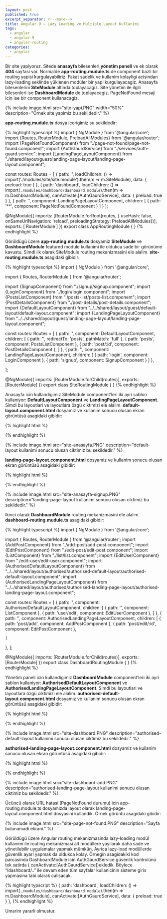 ```yaml
---
layout: post
published: true
excerpt_separator: <!--more-->
title: Angular 9 – Lazy Loading ve Multiple Layout Kullanimi
tags:
  - angular
  - angular-9
  - angular-routing
categories:
  - angular
---
```

Bir site yapiyoruz. Sitede **anasayfa** bilesenleri,**yönetim paneli** ve ek olarak **404** sayfasi var. Normalde **app-routing.mudule.ts** de component bazli bir routing yapisi kurgulayabiliriz. Fakat sadelik ve kullanim kolayligi acisindan lazy-loading seklinde yüklenen modüler bir yapi kurgulayacagiz. Anasayfa bilesenlerini **SiteModule** altinda toplayacagiz. Site yönetim ile ilgili bilesenleri ise **DashboardModule** de toplayacagiz. PageNotFound mesaji icin ise bir component kullanacagiz.

{% include image.html src="site-yapi.PNG" width="50%" description="Örnek site yapimiz bu sekildedir." %}

**app-routing.mudule.ts** dosya icerigimiz su sekildedir:

{% highlight typescript %}
import { NgModule } from '@angular/core';
import {Routes, RouterModule, PreloadAllModules} from '@angular/router';
import {PageNotFoundComponent} from "./page-not-found/page-not-found.component";
import {AuthGaurdService} from "./services/auth-guard.service";
import {LandingPageLayoutComponent} from "./shared/layout/guest/landing-page-layout/landing-page-layout.component";

const routes: Routes = [
  {
    path: '',
    loadChildren: () => import('./modules/site/site.module').then(m => m.SiteModule),
    data: { preload: true }
  },
  {
    path: 'dashboard',
    loadChildren: () => import(`./modules/dashboard/dashboard.module`).then(m => m.DashboardModule),
    canActivate:[AuthGaurdService],
    data: { preload: true }
  },
  {
    path: '',
    component: LandingPageLayoutComponent,
    children: [
      { path: '**', component: PageNotFoundComponent }
      ]
  }
];

@NgModule({
  imports: [RouterModule.forRoot(routes, { useHash: false, onSameUrlNavigation: 'reload', preloadingStrategy: PreloadAllModules})],
  exports: [ RouterModule ]
})
export class AppRoutingModule { }
{% endhighlight %}

Görüldügü üzere **app-routing.mudule.ts** dosyamiz **SiteModule** ve **DashboardModule** featured module kullanimi ile oldukca sade bir görünüme kavustu.
Simdi ilk olarak SiteModule routing mekanizmasini ele alalim. **site-routing.mudule.ts** asagidaki gibidir: 

{% highlight typescript %}
import { NgModule } from '@angular/core';

import { Routes, RouterModule } from '@angular/router';

import {SignupComponent} from "./signup/signup.component";
import {LoginComponent} from "./login/login.component";
import {PostsListComponent} from "./posts-list/posts-list.component";
import {PostDetailsComponent} from "./post-details/post-details.component";
import {DefaultLayoutComponent} from "../../shared/layout/guest/default-layout/default-layout.component";
import {LandingPageLayoutComponent} from "../../shared/layout/guest/landing-page-layout/landing-page-layout.component";


const routes: Routes = [
  {
    path: '',
    component: DefaultLayoutComponent,
    children: [
      { path: '', redirectTo: 'posts', pathMatch: 'full' },
      { path: 'posts', component: PostsListComponent },
      { path: 'post/:id', component: PostDetailsComponent },
    ]
  },
  {
    path: '',
    component: LandingPageLayoutComponent,
    children: [
      { path: 'login', component: LoginComponent },
      { path: 'signup', component: SignupComponent }
    ]
  },

];

@NgModule({
  imports: [RouterModule.forChild(routes)],
  exports: [RouterModule]
})
export class SiteRoutingModule { }
{% endhighlight %}

Anasayfa icin kullandigimiz SiteModule component’leri iki ayri sablon kullaniyor: **DefaultLayoutComponent** ve **LandingPageLayoutComponent**. Simdi bu layoutlari ve layoutlara özgü ciktimizi ele alalim.
**default-layout.component.html** dosyamiz ve kullanim sonucu olusan ekran görüntüsü asagidaki gibidir:

{% highlight html %}
<site-navbar></site-navbar>
<div class="container mb-5">
  <div class="row">
    <div class="col-md-8">   
      <router-outlet></router-outlet>      
    </div>
    <div class="col-md-4">
      <site-sidebar></site-sidebar>
    </div>
  </div>
</div>
<site-footer></site-footer>
{% endhighlight %}

{% include image.html src="site-anasayfa.PNG" description="default-layout kullanimi sonucu olusan ciktimiz bu sekildedir." %}

**landing-page-layout.component.html** dosyamiz ve kullanim sonucu olusan ekran görüntüsü asagidaki gibidir:

{% highlight html %}
<site-navbar></site-navbar>
<div class="container">
  <div class="row">
    <div class="col-xs-12 col-12 my-3">
      <router-outlet></router-outlet>
    </div>
  </div>
</div>
{% endhighlight %}

{% include image.html src="site-anasayfa-signup.PNG" description="landing-page-layout kullanimi sonucu olusan ciktimiz bu sekildedir." %}

Ikinci olarak **DashboardModule** routing mekanizmasini ele alalim. **dashboard-routing.mudule.ts** asagidaki gibidir:

{% highlight typescript %}
import { NgModule } from '@angular/core';

import { Routes, RouterModule } from '@angular/router';
import {AddPostComponent} from "./add-post/add-post.component";
import {EditPostComponent} from "./edit-post/edit-post.component";
import {ListComponent} from "./list/list.component";
import {EditUserComponent} from "./edit-user/edit-user.component";
import {AuthorisedDefaultLayoutComponent} from "../../shared/layout/authorised/authorised-default-layout/authorised-default-layout.component";
import {AuthorisedLandingPageLayoutComponent} from "../../shared/layout/authorised/authorised-landing-page-layout/authorised-landing-page-layout.component";

const routes: Routes = [
  {
    path: '',
    component: AuthorisedDefaultLayoutComponent,
    children: [
      { path: '',  component: ListComponent },
      { path: 'user/edit', component: EditUserComponent },
    ]
  },
  {
    path: '',
    component: AuthorisedLandingPageLayoutComponent,
    children: [
      { path: 'post/add', component: AddPostComponent },
      { path: 'post/edit/:id', component: EditPostComponent },

    ]
  },
];

@NgModule({
  imports: [RouterModule.forChild(routes)],
  exports: [RouterModule]
})
export class DashboardRoutingModule { }
{% endhighlight %}

Yönetim paneli icin kullandigimiz **DashboardModule** component’leri iki ayri sablon kullaniyor: **AuthorisedDefaultLayoutComponent** ve **AuthorisedLandingPageLayoutComponent**. Simdi bu layoutlari ve layoutlara özgü ciktimizi ele alalim.
**authorised-default-layout.component.html** dosyamiz ve kullanim sonucu olusan ekran görüntüsü asagidaki gibidir:

{% highlight html %}
<app-authorised-navbar></app-authorised-navbar>
<div class="container">
  <div class="row">
    <div class="col-md-3">
      <app-authorised-sidebar></app-authorised-sidebar>
    </div>
    <div class="col-md-9 my-3">
      <router-outlet></router-outlet>
    </div>
  </div>
</div>
{% endhighlight %}

{% include image.html src="site-dashboard.PNG" description="authorised-default-layout kullanimi sonucu olusan ciktimiz bu sekildedir." %}

**authorised-landing-page-layout.component.html** dosyamiz ve kullanim sonucu olusan ekran görüntüsü asagidaki gibidir:

{% highlight html %}
<app-authorised-navbar></app-authorised-navbar>
<div class="container">
  <div class="row">
    <div class="col-xs-12 col-12 my-3">
      <router-outlet></router-outlet>
    </div>
  </div>
</div>
{% endhighlight %}

{% include image.html src="site-dashboard-add.PNG" description="authorised-landing-page-layout kullanimi sonucu olusan ciktimiz bu sekildedir." %}

Ücüncü olarak URL hatasi (PageNotFound durumu) icin app-routing.module.ts dosyamizda layout olarak landing-page-layout.component.html dosyasini kullandik. Örnek görüntü asagidaki gibidir:

{% include image.html src="site-page-not-found.PNG" description="Sayfa bulunamadi ekrani." %}

Görüldügü üzere Angular routing mekanizmasinda lazy-loading modül kullanimi ile routing mekanizmasi alt modüllere yayilarak daha sade ve yönetilebilir uygulamalar yapmak mümkün. Ayrica lazy-load modüllerde güvenlik ayari yapmak da oldukca kolay. Örnegin asagidakiki kod parcasinda DashboardModule icin AuthGaurdService güvenlik kontrolünü tek satirda ( canActivate:[AuthGaurdService])ekledik. Böylece “/dashboard/..” ile devam eden tüm sayfalar kullanicinin sisteme giris yapmasina tabi olarak calisacak.

{% highlight typscript %}
{
    path: 'dashboard',
    loadChildren: () => import(`./modules/dashboard/dashboard.module`).then(m => m.DashboardModule),
    canActivate:[AuthGaurdService],
    data: { preload: true }
  },
{% endhighlight %}

Umarim yararli olmustur.
